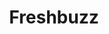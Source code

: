 ---
ee_id_show: '4501'
site: '1'
type: '5'
title: Freshbuzz
url: freshbuzz
live_url:
year: '2020'
venue: Screen Slate
state_country: Cyberspace
pitch: Poss a high point 4 me in my 20 year journey as “an artist”, ... 100 ppl watching
  a screen recorded surf sesh of www.subway.com from 2014 ... online on the legendary
  Screen (Stream) Slate Twitch. Great convo w Ed Halter after. Thx Rhizome and EAI
  as well.&nbsp;
ps:
imgs: screenslate-2020-08-web-ih--JE6K.jpg,screenslate-2020-08-web-ih--aqg3.jpg,screenslate-2020-08-web-ih--ta9P.jpg,screenslate-2020-08-web-ih--SuAD.jpg,screenslate-2020-08-web-ih--U4Jm.jpg,screenslate-2020-08-web-ih--XX1d.jpg
things: "[4115] [2013-169-freshbuzz] 2013-169 Freshbuzz"
status:
layout: shows
---